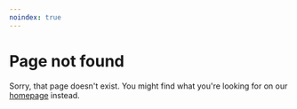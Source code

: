 ```yaml
---
noindex: true
---
```


# Page not found

Sorry, that page doesn't exist.  You might find what you're looking
for on our [homepage](/) instead.
